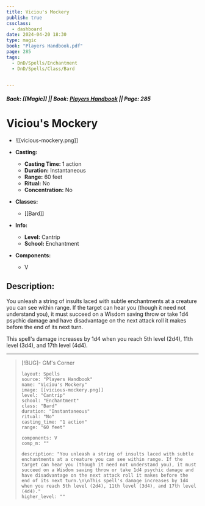 ```yaml
---
title: Viciou's Mockery
publish: true
cssclass:
  - dashboard
date: 2024-04-20 18:30
type: magic
book: "Players Handbook.pdf"
page: 285
tags:
  - DnD/Spells/Enchantment
  - DnD/Spells/Class/Bard


---
```


##### Back: [[Magic]] || Book: [Players Handbook](https://drive.google.com/drive/folders/1O5bhpYizcIT5xxAoLOuzCRht_PVS7VSG?usp=sharing) || Page: 285

# Viciou's Mockery
- ![[vicious-mockery.png]]
- **Casting:**
    - **Casting Time:** 1 action
    - **Duration:** Instantaneous
    - **Range:** 60 feet
    - **Ritual:** No
    - **Concentration:** No
- **Classes:**
    - [[Bard]]

- **Info:**
    - **Level:** Cantrip
    - **School:** Enchantment
- **Components:**
    - V


## Description:
You unleash a string of insults laced with subtle enchantments at a creature you can see within range. If the target can hear you (though it need not understand you), it must succeed on a Wisdom saving throw or take 1d4 psychic damage and have disadvantage on the next attack roll it makes before the end of its next turn.

This spell's damage increases by 1d4 when you reach 5th level (2d4), 11th level (3d4), and 17th level (4d4).



---

> [!BUG]- GM's Corner
>
> ```statblock
> layout: Spells
> source: "Players Handbook"
> name: "Viciou's Mockery"
> image: [[vicious-mockery.png]]
> level: "Cantrip"
> school: "Enchantment"
> class: "Bard"
> duration: "Instantaneous"
> ritual: "No"
> casting_time: "1 action"
> range: "60 feet"
>
> components: V
> comp_m: ""
>
> description: "You unleash a string of insults laced with subtle enchantments at a creature you can see within range. If the target can hear you (though it need not understand you), it must succeed on a Wisdom saving throw or take 1d4 psychic damage and have disadvantage on the next attack roll it makes before the end of its next turn.\n\nThis spell's damage increases by 1d4 when you reach 5th level (2d4), 11th level (3d4), and 17th level (4d4)."
> higher_level: ""
> ```
